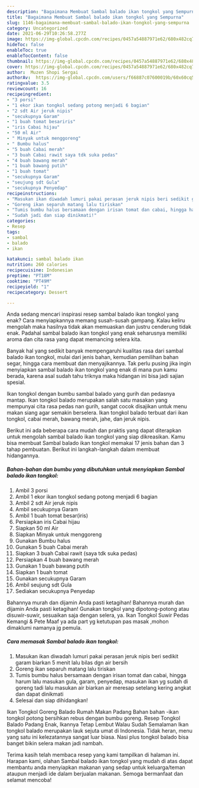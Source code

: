 ```yaml
---
description: "Bagaimana Membuat Sambal balado ikan tongkol yang Sempurna"
title: "Bagaimana Membuat Sambal balado ikan tongkol yang Sempurna"
slug: 1146-bagaimana-membuat-sambal-balado-ikan-tongkol-yang-sempurna
category: Uncategorized
date: 2021-06-29T10:26:58.277Z
image: https://img-global.cpcdn.com/recipes/0457a54887971e62/680x482cq70/sambal-balado-ikan-tongkol-foto-resep-utama.jpg
hideToc: false
enableToc: true
enableTocContent: false
thumbnail: https://img-global.cpcdn.com/recipes/0457a54887971e62/680x482cq70/sambal-balado-ikan-tongkol-foto-resep-utama.jpg
cover: https://img-global.cpcdn.com/recipes/0457a54887971e62/680x482cq70/sambal-balado-ikan-tongkol-foto-resep-utama.jpg
author:  Muzen Shopi Sergai
authorAv:  https://img-global.cpcdn.com/users/f66887c07600019b/60x60cq50/avatar.jpg
ratingvalue: 3.5
reviewcount: 16
recipeingredient:
- "3 porsi"
- "1 ekor ikan tongkol sedang potong menjadi 6 bagian"
- "2 sdt Air jeruk nipis"
- "secukupnya Garam"
- "1 buah tomat besariris"
- "iris Cabai hijau"
- "50 ml Air"
- " Minyak untuk menggoreng"
- " Bumbu halus"
- "5 buah Cabai merah"
- "3 buah Cabai rawit saya tdk suka pedas"
- "4 buah bawang merah"
- "1 buah bawang putih"
- "1 buah tomat"
- "secukupnya Garam"
- "seujung sdt Gula"
- "secukupnya Penyedap"
recipeinstructions:
- "Masukan ikan diwadah lumuri pakai perasan jeruk nipis beri sedikit garam biarkan 5 menit lalu bilas dgn air bersih"
- "Goreng ikan separuh matang lalu tiriskan"
- "Tumis bumbu halus bersamaan dengan irisan tomat dan cabai, hingga harum lalu masukan gula, garam, penyedap, masukan ikan yg sudah di goreng tadi lalu masukan air biarkan air meresap setelang kering angkat dan dapat dinikmati"
- "Sudah jadi dan siap dinikmati!"
categories:
- Resep
tags:
- sambal
- balado
- ikan

katakunci: sambal balado ikan 
nutrition: 260 calories
recipecuisine: Indonesian
preptime: "PT18M"
cooktime: "PT49M"
recipeyield: "1"
recipecategory: Dessert

---
```



Anda sedang mencari inspirasi resep sambal balado ikan tongkol yang enak? Cara menyiapkannya memang susah-susah gampang. Kalau keliru mengolah maka hasilnya tidak akan memuaskan dan justru cenderung tidak enak. Padahal sambal balado ikan tongkol yang enak seharusnya memiliki aroma dan cita rasa yang dapat memancing selera kita.


Banyak hal yang sedikit banyak mempengaruhi kualitas rasa dari sambal balado ikan tongkol, mulai dari jenis bahan, kemudian pemilihan bahan segar, hingga cara membuat dan menyajikannya. Tak perlu pusing jika ingin menyiapkan sambal balado ikan tongkol yang enak di mana pun kamu berada, karena asal sudah tahu triknya maka hidangan ini bisa jadi sajian spesial.

Ikan tongkol dengan bumbu sambal balado yang gurih dan pedasnya mantap. Ikan tongkol balado merupakan salah satu masakan yang mempunyai cita rasa pedas nan gurih, sangat cocok disajikan untuk menu makan siang agar semakin berselera. Ikan tongkol balado terbuat dari ikan tongkol, cabai merah, bawang merah, jahe, dan jeruk nipis.


Berikut ini ada beberapa cara mudah dan praktis yang dapat diterapkan untuk mengolah sambal balado ikan tongkol yang siap dikreasikan. Kamu bisa membuat Sambal balado ikan tongkol memakai 17 jenis bahan dan 3 tahap pembuatan. Berikut ini langkah-langkah dalam membuat hidangannya.

<!--inarticleads1-->

##### Bahan-bahan dan bumbu yang dibutuhkan untuk menyiapkan Sambal balado ikan tongkol:

1. Ambil 3 porsi
1. Ambil 1 ekor ikan tongkol sedang potong menjadi 6 bagian
1. Ambil 2 sdt Air jeruk nipis
1. Ambil secukupnya Garam
1. Ambil 1 buah tomat besar(iris)
1. Persiapkan iris Cabai hijau
1. Siapkan 50 ml Air
1. Siapkan  Minyak untuk menggoreng
1. Gunakan  Bumbu halus
1. Gunakan 5 buah Cabai merah
1. Siapkan 3 buah Cabai rawit (saya tdk suka pedas)
1. Persiapkan 4 buah bawang merah
1. Gunakan 1 buah bawang putih
1. Siapkan 1 buah tomat
1. Gunakan secukupnya Garam
1. Ambil seujung sdt Gula
1. Sediakan secukupnya Penyedap


Bahannya murah dan dijamin Anda pasti ketagihan! Bahannya murah dan dijamin Anda pasti ketagihan! Gunakan tongkol yang dipotong-potong atau disuwir-suwir, sesuaikan saja dengan selera, ya. Ikan Tongkol Suwir Pedas Kemangi &amp; Pete Maaf ya ada part yg ketutupan pas masak ,mohon dimaklumi namanya jg pemula. 

<!--inarticleads2-->

##### Cara memasak Sambal balado ikan tongkol:

1. Masukan ikan diwadah lumuri pakai perasan jeruk nipis beri sedikit garam biarkan 5 menit lalu bilas dgn air bersih
1. Goreng ikan separuh matang lalu tiriskan
1. Tumis bumbu halus bersamaan dengan irisan tomat dan cabai, hingga harum lalu masukan gula, garam, penyedap, masukan ikan yg sudah di goreng tadi lalu masukan air biarkan air meresap setelang kering angkat dan dapat dinikmati
1. Selesai dan siap dihidangkan!

Ikan Tongkol Goreng Balado Rumah Makan Padang Bahan bahan -ikan tongkol potong bersihkan rebus dengan bumbu goreng. Resep Tongkol Balado Padang Enak, Ikannya Tetap Lembut Walau Sudah Semalaman Ikan tongkol balado merupakan lauk sejuta umat di Indonesia. Tidak heran, menu yang satu ini kelezatannya sangat luar biasa. Nasi plus tongkol balado bisa banget bikin selera makan jadi nambah. 

Terima kasih telah membaca resep yang kami tampilkan di halaman ini. Harapan kami, olahan Sambal balado ikan tongkol yang mudah di atas dapat membantu anda menyiapkan makanan yang sedap untuk keluarga/teman ataupun menjadi ide dalam berjualan makanan. Semoga bermanfaat dan selamat mencoba!
